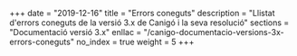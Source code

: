 +++
date        = "2019-12-16"
title       = "Errors coneguts"
description = "Llistat d'errors coneguts de la versió 3.x de Canigó i la seva resolució"
sections    = "Documentació versió 3.x"
enllac		= "/canigo-documentacio-versions-3x-errors-coneguts"
no_index 	= true
weight 		= 5
+++
